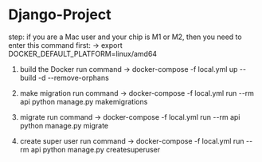 # Django-Project

step:
if you are a Mac user and your chip is M1 or M2, then you need to enter this command first:
-> export DOCKER_DEFAULT_PLATFORM=linux/amd64

1.  build the Docker
    run command -> docker-compose -f local.yml up --build -d --remove-orphans

2.  make migration
    run command -> docker-compose -f local.yml run --rm api python manage.py makemigrations

3.  migrate
    run command -> docker-compose -f local.yml run --rm api python manage.py migrate

4.  create super user
    run command -> docker-compose -f local.yml run --rm api python manage.py createsuperuser
